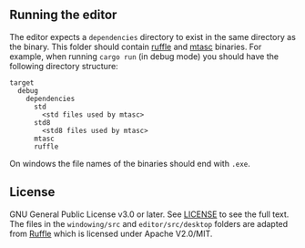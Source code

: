 ## Running the editor

The editor expects a `dependencies` directory to exist in the same directory as the binary.
This folder should contain [ruffle](https://ruffle.rs) and [mtasc](http://tech.motion-twin.com/mtasc.html) binaries.
For example, when running `cargo run` (in debug mode) you should have the following directory structure:
```
target
  debug
    dependencies
      std
        <std files used by mtasc>
      std8
        <std8 files used by mtasc>
      mtasc
      ruffle
```
On windows the file names of the binaries should end with `.exe`.

## License

GNU General Public License v3.0 or later. See [LICENSE](LICENSE) to see the full text.
The files in the `windowing/src` and `editor/src/desktop` folders are adapted from [Ruffle](https://ruffle.rs) which is licensed under Apache V2.0/MIT.